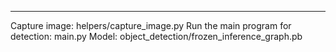 ****
Capture image: helpers/capture_image.py
Run the main program for detection: main.py
Model: object_detection/frozen_inference_graph.pb